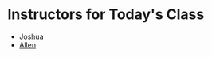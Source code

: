 # Instructors for Today's Class

* [Joshua](http://github.com/jaw6)
* [Allen](http://github.com/loranallensmith)
